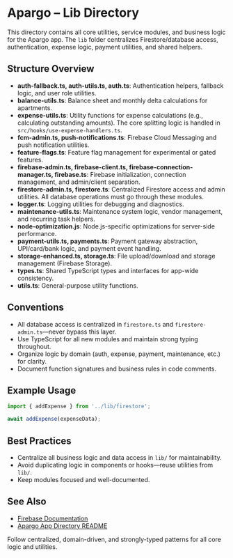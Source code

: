 # Apargo – Lib Directory

This directory contains all core utilities, service modules, and business logic for the Apargo app. The `lib` folder centralizes Firestore/database access, authentication, expense logic, payment utilities, and shared helpers.

## Structure Overview

- **auth-fallback.ts, auth-utils.ts, auth.ts**: Authentication helpers, fallback logic, and user role utilities.
- **balance-utils.ts**: Balance sheet and monthly delta calculations for apartments.
- **expense-utils.ts**: Utility functions for expense calculations (e.g., calculating outstanding amounts). The core splitting logic is handled in `src/hooks/use-expense-handlers.ts`.
- **fcm-admin.ts, push-notifications.ts**: Firebase Cloud Messaging and push notification utilities.
- **feature-flags.ts**: Feature flag management for experimental or gated features.
- **firebase-admin.ts, firebase-client.ts, firebase-connection-manager.ts, firebase.ts**: Firebase initialization, connection management, and admin/client separation.
- **firestore-admin.ts, firestore.ts**: Centralized Firestore access and admin utilities. All database operations must go through these modules.
- **logger.ts**: Logging utilities for debugging and diagnostics.
- **maintenance-utils.ts**: Maintenance system logic, vendor management, and recurring task helpers.
- **node-optimization.js**: Node.js-specific optimizations for server-side performance.
- **payment-utils.ts, payments.ts**: Payment gateway abstraction, UPI/card/bank logic, and payment event handling.
- **storage-enhanced.ts, storage.ts**: File upload/download and storage management (Firebase Storage).
- **types.ts**: Shared TypeScript types and interfaces for app-wide consistency.
- **utils.ts**: General-purpose utility functions.

## Conventions

- All database access is centralized in `firestore.ts` and `firestore-admin.ts`—never bypass this layer.
- Use TypeScript for all new modules and maintain strong typing throughout.
- Organize logic by domain (auth, expense, payment, maintenance, etc.) for clarity.
- Document function signatures and business rules in code comments.

## Example Usage

```ts
import { addExpense } from '../lib/firestore';

await addExpense(expenseData);
```

## Best Practices

- Centralize all business logic and data access in `lib/` for maintainability.
- Avoid duplicating logic in components or hooks—reuse utilities from `lib/`.
- Keep modules focused and well-documented.

## See Also

- [Firebase Documentation](https://firebase.google.com/docs)
- [Apargo App Directory README](../app/README.md)

Follow centralized, domain-driven, and strongly-typed patterns for all core logic and utilities.
